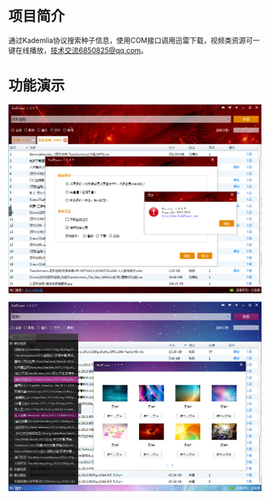 # 项目简介
通过Kademlia协议搜索种子信息，使用COM接口调用迅雷下载，视频类资源可一键在线播放，技术交流6850825@qq.com。


# 功能演示
![image](https://github.com/hcaihao/KadPlayer/blob/master/Demo1.png)

![image](https://github.com/hcaihao/KadPlayer/blob/master/Demo2.png)

